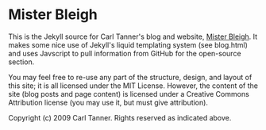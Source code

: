 Mister Bleigh
=============

This is the Jekyll source for Carl Tanner's blog and website, [Mister Bleigh](http://www.captproton.com/). It makes some nice use of Jekyll's liquid templating system (see blog.html) and uses Javscript to pull information from GitHub for the open-source section.

You may feel free to re-use any part of the structure, design, and layout of this site; it is all licensed under the MIT License. However, the content of the site (blog posts and page content) is licensed under a Creative Commons Attribution license (you may use it, but must give attribution).

Copyright (c) 2009 Carl Tanner. Rights reserved as indicated above.